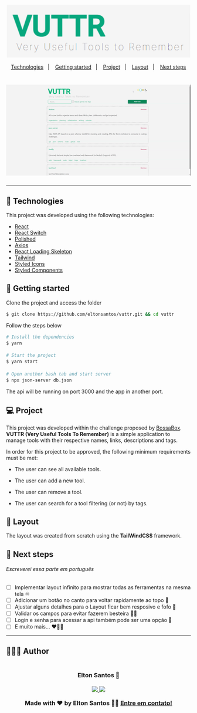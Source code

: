 <p align="center">
  <img alt="VUTTR" src=".github/logo.png" width="500px">
</p>

<p align="center">
  <a href="#-technologies">Technologies</a>&nbsp;&nbsp;&nbsp;|&nbsp;&nbsp;&nbsp;
  <a href="#-getting-started">Getting started</a>&nbsp;&nbsp;&nbsp;|&nbsp;&nbsp;&nbsp;
  <a href="#-project">Project</a>&nbsp;&nbsp;&nbsp;|&nbsp;&nbsp;&nbsp;
  <a href="#-layout">Layout</a>&nbsp;&nbsp;&nbsp;|&nbsp;&nbsp;&nbsp;
  <a href="#-next-steps">Next steps</a>
</p>

<h1 align="center">
  <a href="https://vuttr-eltonsantos.netlify.app" target="_blank">
    <img alt="VUTTR" title="VUTTR" src=".github/vuttr.gif" />
  </a>
</h1>

---

## 🧪 Technologies

This project was developed using the following technologies:

- [React](https://reactjs.org)
- [React Switch](https://www.npmjs.com/package/react-switch)
- [Polished](https://polished.js.org/)
- [Axios](https://www.npmjs.com/package/axios)
- [React Loading Skeleton](https://www.npmjs.com/package/react-loading-skeleton)
- [Tailwind](https://tailwindcss.com/)
- [Styled Icons](https://styled-icons.js.org/)
- [Styled Components](https://styled-components.com/)

## 🚀 Getting started

Clone the project and access the folder

```bash
$ git clone https://github.com/eltonsantos/vuttr.git && cd vuttr
```

Follow the steps below
```bash
# Install the dependencies
$ yarn

# Start the project
$ yarn start

# Open another bash tab and start server
$ npx json-server db.json
```
The api will be running on port 3000 and the app in another port.

## 💻 Project

This project was developed within the challenge proposed by [BossaBox](https://bossabox.com/). **VUTTR (Very Useful Tools To Remember)** is a simple application to manage tools with their respective names, links, descriptions and tags.

In order for this project to be approved, the following minimum requirements must be met:

- The user can see all available tools.

- The user can add a new tool.

- The user can remove a tool.

- The user can search for a tool filtering (or not) by tags.

## 🔖 Layout

The layout was created from scratch using the **TailWindCSS** framework.

## 🐾 Next steps

###### Escreverei essa parte em português

- [ ] Implementar layout infinito para mostrar todas as ferramentas na mesma tela ♾
- [ ] Adicionar um botão no canto para voltar rapidamente ao topo 🔼
- [ ] Ajustar alguns detalhes para o Layout ficar bem resposivo e fofo 🥰
- [ ] Validar os campos para evitar fazerem besteira 🐱‍💻
- [ ] Login e senha para acessar a api também pode ser uma opção 🔐
- [ ] E muito mais... ❤💪🏼

---

## 👨🏻‍💻 Author

<h3 align="center">
  <img style="border-radius: 50%" src="https://avatars3.githubusercontent.com/u/1292594?s=460&u=0b1bfb0fc81256c59dc33f31ce344231bd5a5286&v=4" width="100px;" alt=""/>
  <br/>
  <strong>Elton Santos</strong> 🚀
  <br/>
  <br/>

 <a href="https://www.linkedin.com/in/eltonmelosantos" alt="LinkedIn" target="blank">
    <img src="https://img.shields.io/badge/-LinkedIn-blue?style=flat-square&logo=Linkedin&logoColor=white" />
  </a>

  <a href="mailto:elton.melo.santos@gmail.com?subject=Olá%20Elton" alt="Email" target="blank">
    <img src="https://img.shields.io/badge/-Gmail-c14438?style=flat-square&logo=Gmail&logoColor=white&link=mailto:elton.melo.santos@gmail.com" />
  </a>

<br/>

Made with ❤️ by Elton Santos 👋🏽 [Entre em contato!](https://www.linkedin.com/in/eltonmelosantos/)

</h3>